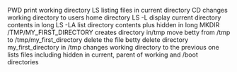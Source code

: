 PWD print working directory
LS listing files in current directory
CD changes working directory to users home directory
LS -L display current directory contents in long
LS -LA list directory contents plus hidden in long
MKDIR /TMP/MY_FIRST_DIRECTORY creates directory in/tmp
move betty from /tmp to /tmp/my_first_directory
delete the file betty
delete directory my_first_directory in /tmp
changes working directory to the previous one
lists files including hidden in current, parent of working and /boot directories
